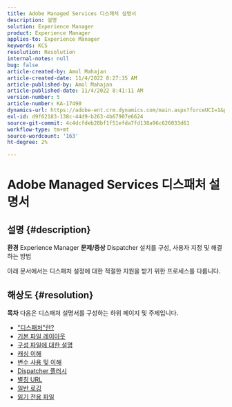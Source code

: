 ```yaml
---
title: Adobe Managed Services 디스패처 설명서
description: 설명
solution: Experience Manager
product: Experience Manager
applies-to: Experience Manager
keywords: KCS
resolution: Resolution
internal-notes: null
bug: false
article-created-by: Amol Mahajan
article-created-date: 11/4/2022 8:27:35 AM
article-published-by: Amol Mahajan
article-published-date: 11/4/2022 8:41:11 AM
version-number: 5
article-number: KA-17490
dynamics-url: https://adobe-ent.crm.dynamics.com/main.aspx?forceUCI=1&pagetype=entityrecord&etn=knowledgearticle&id=aa983485-1a5c-ed11-9561-6045bd006704
exl-id: d9f62183-138c-44d9-b263-4b67907e6624
source-git-commit: 4c4dcfdeb28bf1f51efda7fd138a96c626033d61
workflow-type: tm+mt
source-wordcount: '163'
ht-degree: 2%

---
```


# Adobe Managed Services 디스패처 설명서

## 설명 {#description}

<b>환경</b>
Experience Manager
<b>문제/증상</b>
Dispatcher 설치를 구성, 사용자 지정 및 해결하는 방법

아래 문서에서는 디스패처 설정에 대한 적절한 지원을 받기 위한 프로세스를 다룹니다.


## 해상도 {#resolution}

<b>목차</b>
다음은 디스패처 설명서를 구성하는 하위 페이지 및 주제입니다.

- [&quot;디스패처&quot;란?](https://experienceleague.adobe.com/docs/experience-cloud-kcs/kbarticles/KA-17911.html%3Flang%3Den)
- [기본 파일 레이아웃](https://experienceleague.adobe.com/docs/experience-cloud-kcs/kbarticles/KA-17502.html%3Flang%3Den)
- [구성 파일에 대한 설명](https://experienceleague.adobe.com/docs/experience-cloud-kcs/kbarticles/KA-17477.html%3Flang%3Den)
- [캐싱 이해](https://experienceleague.adobe.com/docs/experience-cloud-kcs/kbarticles/KA-17912.html%3Flang%3Den)
- [변수 사용 및 이해](https://experienceleague.adobe.com/docs/experience-cloud-kcs/kbarticles/KA-17487.html%3Flang%3Den)
- [Dispatcher 플러시](https://experienceleague.adobe.com/docs/experience-cloud-kcs/kbarticles/KA-17493.html%3Flang%3Den)
- [별칭 URL](https://experienceleague.adobe.com/docs/experience-cloud-kcs/kbarticles/KA-17463.html%3Flang%3Den)
- [일반 로깅](https://experienceleague.adobe.com/docs/experience-cloud-kcs/kbarticles/KA-17914.html%3Flang%3Den)
- [읽기 전용 파일](https://experienceleague.adobe.com/docs/experience-cloud-kcs/kbarticles/KA-17483.html%3Flang%3Den)
